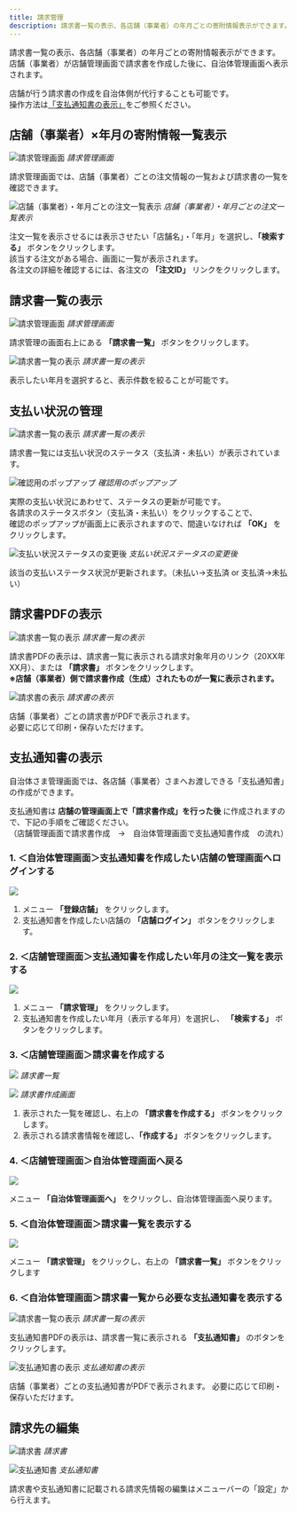 ```yaml
---
title: 請求管理
description: 請求書一覧の表示、各店舗（事業者）の年月ごとの寄附情報表示ができます。店舗（事業者）が店舗管理画面で請求書を作成した後に、自治体管理画面へ表示されます。
---
```


請求書一覧の表示、各店舗（事業者）の年月ごとの寄附情報表示ができます。  
店舗（事業者）が店舗管理画面で請求書を作成した後に、自治体管理画面へ表示されます。

店舗が行う請求書の作成を自治体側が代行することも可能です。  
操作方法は[「支払通知書の表示」](#支払通知書の表示)をご参照ください。

## 店舗（事業者）×年月の寄附情報一覧表示

![請求管理画面](/src/assets/images/lg_claim_01.png)
*請求管理画面*

請求管理画面では、店舗（事業者）ごとの注文情報の一覧および請求書の一覧を確認できます。

![店舗（事業者）・年月ごとの注文一覧表示](/src/assets/images/lg_claim_02.png)
*店舗（事業者）・年月ごとの注文一覧表示*

注文一覧を表示させるには表示させたい「店舗名」・「年月」を選択し、**「検索する」** ボタンをクリックします。  
該当する注文がある場合、画面に一覧が表示されます。  
各注文の詳細を確認するには、各注文の **「注文ID」** リンクをクリックします。

## 請求書一覧の表示

![請求管理画面](/src/assets/images/lg_claim_03.png)
*請求管理画面*

請求管理の画面右上にある **「請求書一覧」** ボタンをクリックします。

![請求書一覧の表示](/src/assets/images/lg_claim_04.png)
*請求書一覧の表示*

表示したい年月を選択すると、表示件数を絞ることが可能です。

## 支払い状況の管理

![請求書一覧の表示](/src/assets/images/lg_claim_05.png)
*請求書一覧の表示*

請求書一覧には支払い状況のステータス（支払済・未払い）が表示されています。

![確認用のポップアップ](/src/assets/images/lg_claim_06.png)
*確認用のポップアップ*

実際の支払い状況にあわせて、ステータスの更新が可能です。  
各請求のステータスボタン（支払済・未払い）をクリックすることで、  
確認のポップアップが画面上に表示されますので、間違いなければ **「OK」** をクリックします。

![支払い状況ステータスの変更後](/src/assets/images/lg_claim_07.png)
*支払い状況ステータスの変更後*

該当の支払いステータス状況が更新されます。（未払い→支払済 or 支払済→未払い）

## 請求書PDFの表示

![請求書一覧の表示](/src/assets/images/lg_claim_08.png)
*請求書一覧の表示*

請求書PDFの表示は、請求書一覧に表示される請求対象年月のリンク（20XX年XX月）、または **「請求書」** ボタンをクリックします。  
**※店舗（事業者）側で請求書作成（生成）されたものが一覧に表示されます。**

![請求書の表示](/src/assets/images/lg_claim_09.png)
*請求書の表示*

店舗（事業者）ごとの請求書がPDFで表示されます。  
必要に応じて印刷・保存いただけます。

## 支払通知書の表示

自治体さま管理画面では、各店舗（事業者）さまへお渡しできる「支払通知書」の作成ができます。

支払通知書は **店舗の管理画面上で「請求書作成」を行った後** に作成されますので、下記の手順をご確認ください。  
（店舗管理画面で請求書作成　→　自治体管理画面で支払通知書作成　の流れ）

### 1. ＜自治体管理画面＞支払通知書を作成したい店舗の管理画面へログインする
    
![](/src/assets/images/lg_claim_10.png)

1. メニュー **「登録店舗」** をクリックします。
2. 支払通知書を作成したい店舗の **「店舗ログイン」** ボタンをクリックします。

### 2. ＜店舗管理画面＞支払通知書を作成したい年月の注文一覧を表示する
    
![](/src/assets/images/lg_claim_11.png)

1. メニュー **「請求管理」** をクリックします。
2. 支払通知書を作成したい年月（表示する年月）を選択し、 **「検索する」** ボタンをクリックします。

### 3. ＜店舗管理画面＞請求書を作成する

![](/src/assets/images/lg_claim_12.png)
*請求書一覧*

![](/src/assets/images/lg_claim_13.png)
*請求書作成画面*

1. 表示された一覧を確認し、右上の **「請求書を作成する」** ボタンをクリックします。
2. 表示される請求書情報を確認し、**「作成する」** ボタンをクリックします。

### 4. ＜店舗管理画面＞自治体管理画面へ戻る
![](/src/assets/images/lg_claim_14.png)

メニュー **「自治体管理画面へ」** をクリックし、自治体管理画面へ戻ります。
    
### 5. ＜自治体管理画面＞請求書一覧を表示する
![](/src/assets/images/lg_claim_15.png)

メニュー **「請求管理」** をクリックし、右上の **「請求書一覧」** ボタンをクリックします
    
### 6. ＜自治体管理画面＞請求書一覧から必要な支払通知書を表示する
![請求書一覧の表示](/src/assets/images/lg_claim_16.png)
*請求書一覧の表示*

支払通知書PDFの表示は、請求書一覧に表示される **「支払通知書」** のボタンをクリックします。

![支払通知書の表示](/src/assets/images/lg_claim_17.png)
*支払通知書の表示*

店舗（事業者）ごとの支払通知書がPDFで表示されます。
必要に応じて印刷・保存いただけます。
    

## 請求先の編集

![請求書](/src/assets/images/lg_claim_18.png)
*請求書*

![支払通知書](/src/assets/images/lg_claim_19.png)
*支払通知書*

請求書や支払通知書に記載される請求先情報の編集はメニューバーの「設定」から行えます。